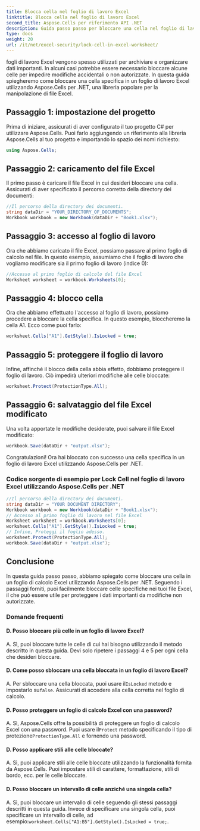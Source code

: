 ```yaml
---
title: Blocca cella nel foglio di lavoro Excel
linktitle: Blocca cella nel foglio di lavoro Excel
second_title: Aspose.Cells per riferimento API .NET
description: Guida passo passo per bloccare una cella nel foglio di lavoro Excel utilizzando Aspose.Cells per .NET.
type: docs
weight: 20
url: /it/net/excel-security/lock-cell-in-excel-worksheet/
---
```

fogli di lavoro Excel vengono spesso utilizzati per archiviare e organizzare dati importanti. In alcuni casi potrebbe essere necessario bloccare alcune celle per impedire modifiche accidentali o non autorizzate. In questa guida spiegheremo come bloccare una cella specifica in un foglio di lavoro Excel utilizzando Aspose.Cells per .NET, una libreria popolare per la manipolazione di file Excel.

## Passaggio 1: impostazione del progetto

Prima di iniziare, assicurati di aver configurato il tuo progetto C# per utilizzare Aspose.Cells. Puoi farlo aggiungendo un riferimento alla libreria Aspose.Cells al tuo progetto e importando lo spazio dei nomi richiesto:

```csharp
using Aspose.Cells;
```

## Passaggio 2: caricamento del file Excel

Il primo passo è caricare il file Excel in cui desideri bloccare una cella. Assicurati di aver specificato il percorso corretto della directory dei documenti:

```csharp
//Il percorso della directory dei documenti.
string dataDir = "YOUR_DIRECTORY_OF_DOCUMENTS";
Workbook workbook = new Workbook(dataDir + "Book1.xlsx");
```

## Passaggio 3: accesso al foglio di lavoro

Ora che abbiamo caricato il file Excel, possiamo passare al primo foglio di calcolo nel file. In questo esempio, assumiamo che il foglio di lavoro che vogliamo modificare sia il primo foglio di lavoro (indice 0):

```csharp
//Accesso al primo foglio di calcolo del file Excel
Worksheet worksheet = workbook.Worksheets[0];
```

## Passaggio 4: blocco cella

Ora che abbiamo effettuato l'accesso al foglio di lavoro, possiamo procedere a bloccare la cella specifica. In questo esempio, bloccheremo la cella A1. Ecco come puoi farlo:

```csharp
worksheet.Cells["A1"].GetStyle().IsLocked = true;
```

## Passaggio 5: proteggere il foglio di lavoro

Infine, affinché il blocco della cella abbia effetto, dobbiamo proteggere il foglio di lavoro. Ciò impedirà ulteriori modifiche alle celle bloccate:

```csharp
worksheet.Protect(ProtectionType.All);
```

## Passaggio 6: salvataggio del file Excel modificato

Una volta apportate le modifiche desiderate, puoi salvare il file Excel modificato:

```csharp
workbook.Save(dataDir + "output.xlsx");
```

Congratulazioni! Ora hai bloccato con successo una cella specifica in un foglio di lavoro Excel utilizzando Aspose.Cells per .NET.

### Codice sorgente di esempio per Lock Cell nel foglio di lavoro Excel utilizzando Aspose.Cells per .NET 
```csharp
//Il percorso della directory dei documenti.
string dataDir = "YOUR DOCUMENT DIRECTORY";
Workbook workbook = new Workbook(dataDir + "Book1.xlsx");
// Accesso al primo foglio di lavoro nel file Excel
Worksheet worksheet = workbook.Worksheets[0];
worksheet.Cells["A1"].GetStyle().IsLocked = true;
// Infine, Proteggi il foglio adesso.
worksheet.Protect(ProtectionType.All);
workbook.Save(dataDir + "output.xlsx");
```

## Conclusione

In questa guida passo passo, abbiamo spiegato come bloccare una cella in un foglio di calcolo Excel utilizzando Aspose.Cells per .NET. Seguendo i passaggi forniti, puoi facilmente bloccare celle specifiche nei tuoi file Excel, il che può essere utile per proteggere i dati importanti da modifiche non autorizzate.

### Domande frequenti

#### D. Posso bloccare più celle in un foglio di lavoro Excel?
	 
A. Sì, puoi bloccare tutte le celle di cui hai bisogno utilizzando il metodo descritto in questa guida. Devi solo ripetere i passaggi 4 e 5 per ogni cella che desideri bloccare.

#### D. Come posso sbloccare una cella bloccata in un foglio di lavoro Excel?

A.  Per sbloccare una cella bloccata, puoi usare il`IsLocked` metodo e impostarlo su`false`. Assicurati di accedere alla cella corretta nel foglio di calcolo.

#### D. Posso proteggere un foglio di calcolo Excel con una password?

A.  Sì, Aspose.Cells offre la possibilità di proteggere un foglio di calcolo Excel con una password. Puoi usare il`Protect` metodo specificando il tipo di protezione`ProtectionType.All` e fornendo una password.

#### D. Posso applicare stili alle celle bloccate?

A. Sì, puoi applicare stili alle celle bloccate utilizzando la funzionalità fornita da Aspose.Cells. Puoi impostare stili di carattere, formattazione, stili di bordo, ecc. per le celle bloccate.

#### D. Posso bloccare un intervallo di celle anziché una singola cella?

A.  Sì, puoi bloccare un intervallo di celle seguendo gli stessi passaggi descritti in questa guida. Invece di specificare una singola cella, puoi specificare un intervallo di celle, ad esempio:`worksheet.Cells["A1:B5"].GetStyle().IsLocked = true;`.